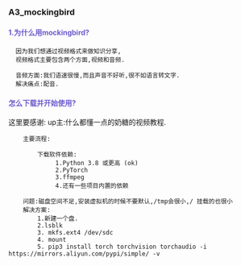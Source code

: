 ### A3_mockingbird

#### <span style="color:SlateBlue ">1.为什么用mockingbird?</span>

```
  因为我们想通过视频格式来做知识分享,
  视频格式主要包含两个方面,视频和音频.

  音频方面:我们语速很慢,而且声音不好听,很不如语言转文字.
  解决痛点:配音.

```

#### <span style="color:SlateBlue ">怎么下载并开始使用?</span>

这里要感谢:
    up主:什么都懂一点的奶糖的视频教程.

```
    主要流程:

        下载软件依赖:
             1.Python 3.8 或更高 (ok)
             2.PyTorch 
             3.ffmpeg
             4.还有一些项目内置的依赖 

    问题:磁盘空间不足,安装虚拟机的时候不要默认,/tmp会很小,/ 挂载的也很小
    解决方案:
        1.新建一个盘.
        2.lsblk
        3. mkfs.ext4 /dev/sdc
        4. mount 
        5. pip3 install torch torchvision torchaudio -i https://mirrors.aliyun.com/pypi/simple/ -v



```



